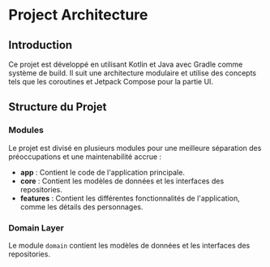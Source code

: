 # Project Architecture

## Introduction
Ce projet est développé en utilisant Kotlin et Java avec Gradle comme système de build.
Il suit une architecture modulaire et utilise des concepts tels que les coroutines et Jetpack Compose pour la partie UI.

## Structure du Projet

### Modules
Le projet est divisé en plusieurs modules pour une meilleure séparation des préoccupations et une maintenabilité accrue :
- **app** : Contient le code de l'application principale.
- **core** : Contient les modèles de données et les interfaces des repositories.
- **features** : Contient les différentes fonctionnalités de l'application, comme les détails des personnages.

### Domain Layer
Le module `domain` contient les modèles de données et les interfaces des repositories. 